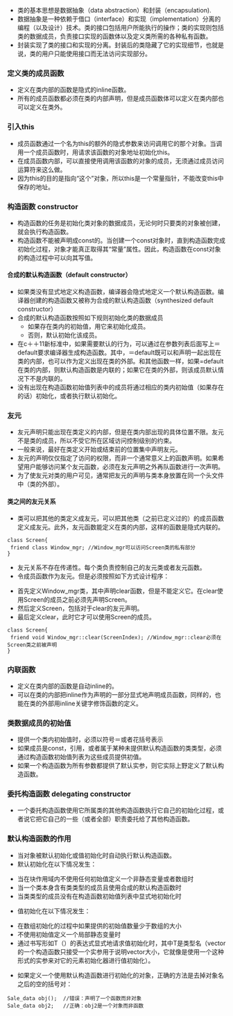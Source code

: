 + 类的基本思想是数据抽象（data abstraction）和封装（encapsulation).
+ 数据抽象是一种依赖于借口（interface）和实现（implementation）分离的编程（以及设计）技术。类的接口包括用户所能执行的操作；类的实现则包括类的数据成员，负责接口实现的函数体以及定义类所需的各种私有函数。
+ 封装实现了类的接口和实现的分离。封装后的类隐藏了它的实现细节，也就是说，类的用户只能使用接口而无法访问实现部分。

### 定义类的成员函数
+ 定义在类内部的函数是隐式的inline函数。
+ 所有的成员函数都必须在类的内部声明，但是成员函数体可以定义在类内部也可以定义在类外。

### 引入this
+ 成员函数通过一个名为this的额外的隐式参数来访问调用它的那个对象。当调用一个成员函数时，用请求该函数的对象地址初始化this。
+ 在成员函数内部，可以直接使用调用该函数的对象的成员，无须通过成员访问运算符来这么做。
+ 因为this的目的是指向“这个”对象，所以this是一个常量指针，不能改变this中保存的地址。

### 构造函数 constructor
+ 构造函数的任务是初始化类对象的数据成员，无论何时只要类的对象被创建，就会执行构造函数。
+ 构造函数不能被声明成const的。当创建一个const对象时，直到构造函数完成初始化过程，对象才能真正取得其“常量”属性。因此，构造函数在const对象的构造过程中可以向其写值。

#### 合成的默认构造函数（default constructor）
+ 如果类没有显式地定义构造函数，编译器会隐式地定义一个默认构造函数。编译器创建的构造函数又被称为合成的默认构造函数（synthesized default constructor）
+ 合成的默认构造函数按照如下规则初始化类的数据成员
  * 如果存在类内的初始值，用它来初始化成员。
  * 否则，默认初始化该成员。
+ 在c＋＋11新标准中，如果需要默认的行为，可以通过在参数列表后面写上＝default要求编译器生成构造函数。其中，＝default既可以和声明一起出现在类的内部，也可以作为定义出现在类的外部。和其他函数一样，如果=default在类的内部，则默认构造函数是内联的；如果它在类的外部，则该成员默认情况下不是内联的。
+ 没有出现在构造函数初始值列表中的成员将通过相应的类内初始值（如果存在的话）初始化，或者执行默认初始化。

### 友元
+ 友元声明只能出现在类定义的内部，但是在类内部出现的具体位置不限。友元不是类的成员，所以不受它所在区域访问控制级别的约束。
+ 一般来说，最好在类定义开始或结束前的位置集中声明友元。
+ 友元的声明仅仅指定了访问的权限，而非一个通常意义上的函数声明。如果希望用户能够访问某个友元函数，必须在友元声明之外再队函数进行一次声明。
+ 为了使友元对类的用户可见，通常把友元的声明与类本身放置在同一个头文件中（类的外部）。

#### 类之间的友元关系
+ 类可以把其他的类定义成友元，可以把其他类（之前已定义过的）的成员函数定义成友元。此外，友元函数能定义在类的内部，这样的函数是隐式内联的。
```
class Screen{
 friend class Window_mgr; //Window_mgr可以访问Screen类的私有部分
}
```
+ 友元关系不存在传递性。每个类负责控制自己的友元类或者友元函数。
+ 令成员函数作为友元。但是必须按照如下方式设计程序：
 * 首先定义Window_mgr类，其中声明clear函数，但是不能定义它。在clear使用Screen的成员之前必须先声明Screen。
 * 然后定义Screen，包括对于clear的友元声明。
 * 最后定义clear，此时它才可以使用Screen的成员。
```
class Screen{
 friend void Window_mgr::clear(ScreenIndex); //Window_mgr::clear必须在Screen类之前被声明
}
```
### 内联函数
+ 定义在类内部的函数是自动inline的。
+ 可以在类的内部把inline作为声明的一部分显式地声明成员函数，同样的，也能在类的外部用inline关键字修饰函数的定义。

### 类数据成员的初始值
+ 提供一个类内初始值时，必须以符号＝或者花括号表示
+ 如果成员是const，引用，或者属于某种未提供默认构造函数的类类型，必须通过构造函数初始值列表为这些成员提供初值。
+ 如果一个构造函数为所有参数都提供了默认实参，则它实际上野定义了默认构造函数。

### 委托构造函数 delegating constructor
+ 一个委托构造函数使用它所属类的其他构造函数执行它自己的初始化过程，或者说它把它自己的一些（或者全部）职责委托给了其他构造函数。

### 默认构造函数的作用
+ 当对象被默认初始化或值初始化时自动执行默认构造函数。
+ 默认初始化在以下情况发生：
 * 当在块作用域内不使用任何初始值定义一个非静态变量或者数组时
 * 当一个类本身含有类类型的成员且使用合成的默认构造函数时
 * 当类类型的成员没有在构造函数初始值列表中显式地初始化时
+ 值初始化在以下情况发生：
 * 在数组初始化的过程中如果提供的初始值数量少于数组的大小
 * 不使用初始值定义一个局部静态变量时
 * 通过书写形如T（）的表达式显式地请求值初始化时，其中T是类型名（vector的一个构造函数只接受一个实参用于说明vector大小，它就像是使用一个这种形式的实参来对它的元素初始化器进行值初始化）。

+ 如果定义一个使用默认构造函数进行初始化的对象，正确的方法是去掉对象名之后的空的括号对：
```
Sale_data obj();  //错误：声明了一个函数而非对象
Sale_data obj2;   //正确：obj2是一个对象而非函数
```
